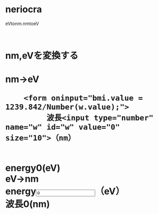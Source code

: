 # neriocra
eVtonm.nmtoeV
<!doctype html>
​
<html lang="ja">
	<head>
		<meta charset="UTF-8">
		<title>nm,eVを変換してみようのサイト</title>
	</head>
	<body>
		<h1>nm,eVを変換する<h1>
		<p1>nm→eV</p1>
		
		<form oninput="bmi.value = 1239.842/Number(w.value);">
		 	 波長<input type="number" name="w" id="w" value="0" size="10">（nm）
 <br>
 			 energy<output name="bmi" for="w h">0</output>(eV)
		</form>
<br>
<p2>eV→nm</p2>
		<form oninput="nm.value = 1239.842/Number(ev.value);">
		 	 energy<input type="number" name="ev" id="ev" value="0" size="10">（eV）
 <br>
 			 波長<output name="nm" for="ev">0</output>(nm)
		</form>
		
​
	</body>
</html>

